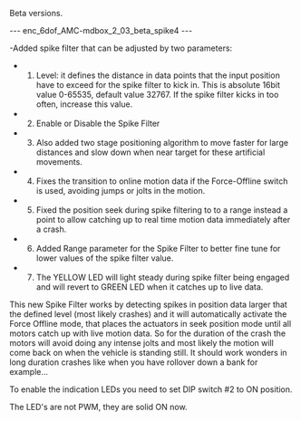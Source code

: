 Beta versions. 

--- enc_6dof_AMC-mdbox_2_03_beta_spike4 ---

-Added spike filter that can be adjusted by two parameters:
- 1. Level: it defines the distance in data points that the input position have to exceed for the spike filter to kick in. This is absolute 16bit value 0-65535, default value 32767. If the spike filter kicks in too often, increase this value.
- 2. Enable or Disable the Spike Filter
- 3. Also added two stage positioning algorithm to move faster for large distances and slow down when near target for these artificial movements.
- 4. Fixes the transition to online motion data if the Force-Offline switch is used, avoiding jumps or jolts in the motion.
- 5. Fixed the position seek during spike filtering to to a range instead a point to allow catching up to real time motion data immediately after a crash.
- 6. Added Range parameter for the Spike Filter to better fine tune for lower values of the spike filter value.
- 7. The YELLOW LED will light steady during spike filter being engaged and will revert to GREEN LED when it catches up to live data.

This new Spike Filter works by detecting spikes in position data larger that the defined level (most likely crashes) and it will automatically activate the Force Offline mode, that places the actuators in seek position mode until all motors catch up with live motion data. So for the duration of the crash the motors will avoid doing any intense jolts and most likely the motion will come back on when the vehicle is standing still. It should work wonders in long duration crashes like when you have rollover down a bank for example...

To enable the indication LEDs you need to set DIP switch #2 to ON position. 

The LED's are not PWM, they are solid ON now.
